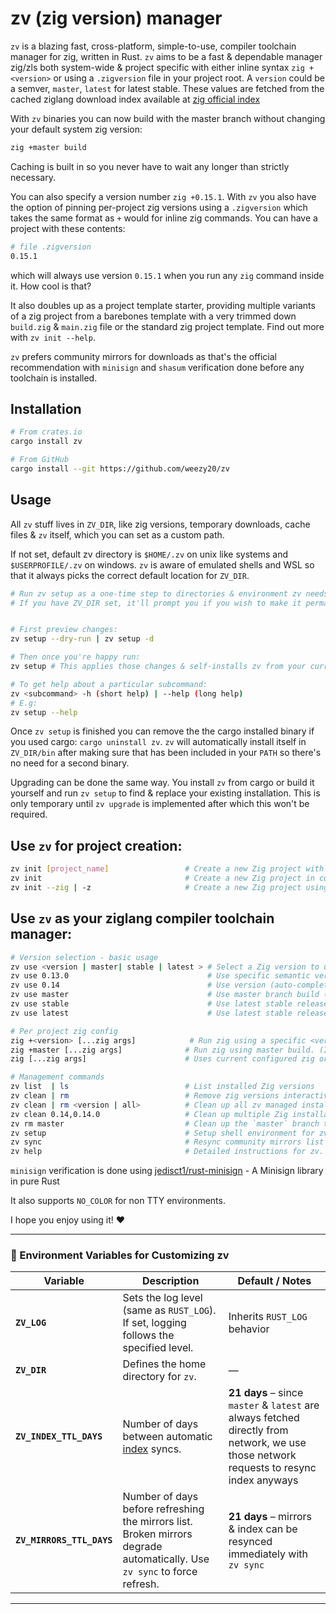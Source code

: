 # zv (zig version) manager

`zv` is a blazing fast, cross-platform, simple-to-use, compiler toolchain manager for zig, written in Rust. `zv` aims to be a fast & dependable manager zig/zls both system-wide & project specific with either inline syntax `zig +<version>` or using a `.zigversion` file in your project root. A `version` could be a semver, `master`, `latest` for latest stable. These values are fetched from the cached ziglang download index available at <a href="https://ziglang.org/download/index.json">zig official index</a>

With `zv` binaries you can now build with the master branch without changing your default system zig version: 
```sh
zig +master build
```
Caching is built in so you never have to wait any longer than strictly necessary. 

You can also specify a version number `zig +0.15.1`. With `zv` you also have the option of pinning per-project zig versions using a `.zigversion` which takes the same format as `+` would for inline zig commands. You can have a project with these contents:

```sh
# file .zigversion
0.15.1
```
which will always use version `0.15.1` when you run any `zig` command inside it. How cool is that? 

It also doubles up as a project template starter, providing multiple variants of a zig project from a barebones template with a very trimmed down `build.zig` & `main.zig` file or the standard zig project template. Find out more with `zv init --help`.

`zv` prefers community mirrors for downloads as that's the official recommendation with `minisign` and `shasum` verification done before any toolchain is installed.

## Installation

```sh
# From crates.io
cargo install zv
```

```sh
# From GitHub
cargo install --git https://github.com/weezy20/zv
```

## Usage

All `zv` stuff lives in `ZV_DIR`, like zig versions, temporary downloads, cache files & `zv` itself, which you can set as a custom path.

If not set, default zv directory is `$HOME/.zv` on unix like systems and `$USERPROFILE/.zv` on windows. `zv` is aware of emulated shells and WSL so that it always picks the correct default location for `ZV_DIR`.

```sh
# Run zv setup as a one-time step to directories & environment zv needs
# If you have ZV_DIR set, it'll prompt you if you wish to make it permanent.


# First preview changes:
zv setup --dry-run | zv setup -d

# Then once you're happy run:
zv setup # This applies those changes & self-installs zv from your current working directory to <ZV_DIR>/bin

# To get help about a particular subcommand:
zv <subcommand> -h (short help) | --help (long help)
# E.g:
zv setup --help
```

Once `zv setup` is finished you can remove the the cargo installed binary if you used cargo: `cargo uninstall zv`.
`zv` will automatically install itself in `ZV_DIR/bin` after making sure that has been included in your `PATH` so there's no need for a second binary.

Upgrading can be done the same way. You install `zv` from cargo or build it yourself and run `zv setup` to find & replace your existing installation. This is only temporary until `zv upgrade` is implemented after which this won't be required.

## Use `zv` for project creation:

```sh
zv init [project_name]                 # Create a new Zig project with a name
zv init                                # Create a new Zig project in current working directory
zv init --zig | -z                     # Create a new Zig project using the standard template provided by `zig init`
```

## Use `zv` as your ziglang compiler toolchain manager:

```sh
# Version selection - basic usage
zv use <version | master| stable | latest > # Select a Zig version to use. Can be a semver, master (branch)
zv use 0.13.0                               # Use specific semantic version
zv use 0.14                                 # Use version (auto-completes to 0.14.0)
zv use master                               # Use master branch build (queries network to find the latest master build)
zv use stable                               # Use latest stable release (refers to cached index)
zv use latest                               # Use latest stable release (queries network to fetch the latest stable)

# Per project zig config
zig +<version> [...zig args]            # Run zig using a specific <version> (fetches and downloads version if not present locally)    
zig +master [...zig args]              # Run zig using master build. (If already cached - no download but a network request is made to verify version)
zig [...zig args]                      # Uses current configured zig or prefers version from `.zigversion` file in the repository adjacent to `build.zig`.                           

# Management commands
zv list  | ls                          # List installed Zig versions
zv clean | rm                          # Remove zig versions interactively.
zv clean | rm <version | all>          # Clean up all zv managed installations using `all` or just a single one (eg. zv clean 0.14).
zv clean 0.14,0.14.0                   # Clean up multiple Zig installations using a comma separated list.
zv rm master                           # Clean up the `master` branch toolchain.
zv setup                               # Setup shell environment for zv & display instructions for including `$HOME/.zv/bin` or `<ZV_DIR>/bin` to $PATH
zv sync                                # Resync community mirrors list from [ziglang.org/download/community-mirrors.txt]; Also force resync of index to fetch latest nightly builds.
zv help                                # Detailed instructions for zv. Use `--help` for long help or `-h` for short help with a subcommand.
```

`minisign` verification is done using [jedisct1/rust-minisign](https://github.com/jedisct1/rust-minisign) - A Minisign library in pure Rust

It also supports `NO_COLOR` for non TTY environments.

I hope you enjoy using it! ♥


---

### 🔧 Environment Variables for Customizing zv

| Variable                  | Description                                                                                                                | Default / Notes                                                                 |
| ------------------------- | -------------------------------------------------------------------------------------------------------------------------- | ------------------------------------------------------------------------------- |
| **`ZV_LOG`**              | Sets the log level (same as `RUST_LOG`). If set, logging follows the specified level.                                      | Inherits `RUST_LOG` behavior                                                    |
| **`ZV_DIR`**              | Defines the home directory for `zv`.                                                                                       | —                                                                               |
| **`ZV_INDEX_TTL_DAYS`**   | Number of days between automatic [index](https://ziglang.org/download/index.json) syncs.                                   | **21 days** – since `master` & `latest` are always fetched directly from network, we use those network requests to resync index anyways |
| **`ZV_MIRRORS_TTL_DAYS`** | Number of days before refreshing the mirrors list. Broken mirrors degrade automatically. Use `zv sync` to force refresh. | **21 days** – mirrors & index can be resynced immediately with `zv sync`      |

---

